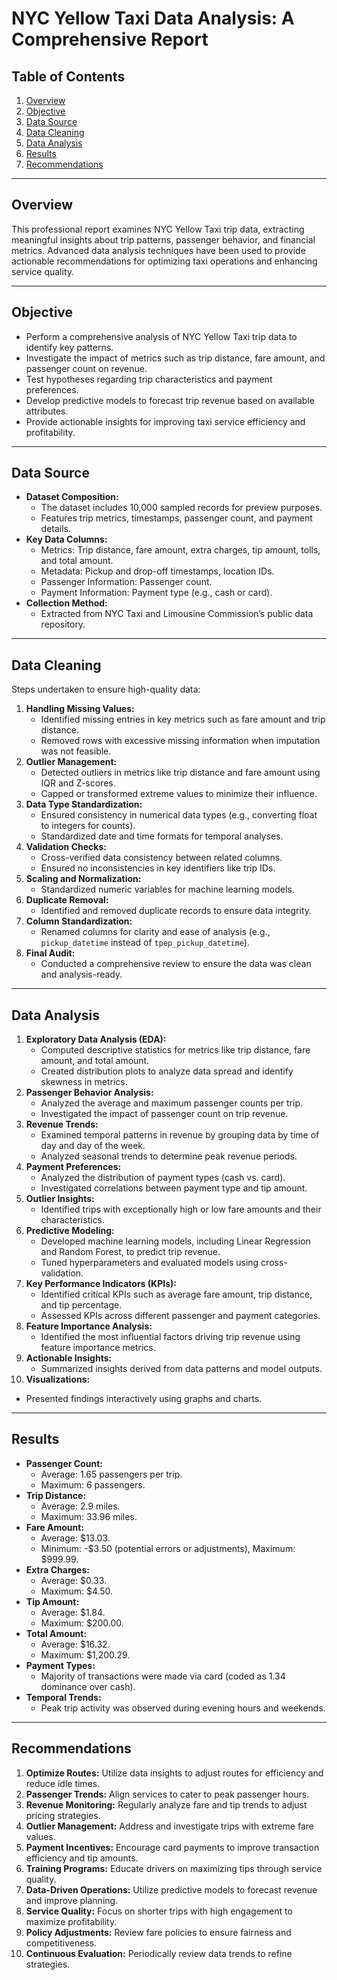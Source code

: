 # NYC Yellow Taxi Data Analysis: A Comprehensive Report

## Table of Contents
1. [Overview](#overview)
2. [Objective](#objective)
3. [Data Source](#data-source)
4. [Data Cleaning](#data-cleaning)
5. [Data Analysis](#data-analysis)
6. [Results](#results)
7. [Recommendations](#recommendations)

---

## Overview
This professional report examines NYC Yellow Taxi trip data, extracting meaningful insights about trip patterns, passenger behavior, and financial metrics. Advanced data analysis techniques have been used to provide actionable recommendations for optimizing taxi operations and enhancing service quality.

---

## Objective
- Perform a comprehensive analysis of NYC Yellow Taxi trip data to identify key patterns.
- Investigate the impact of metrics such as trip distance, fare amount, and passenger count on revenue.
- Test hypotheses regarding trip characteristics and payment preferences.
- Develop predictive models to forecast trip revenue based on available attributes.
- Provide actionable insights for improving taxi service efficiency and profitability.

---

## Data Source
- **Dataset Composition:**
  - The dataset includes 10,000 sampled records for preview purposes.
  - Features trip metrics, timestamps, passenger count, and payment details.
- **Key Data Columns:**
  - Metrics: Trip distance, fare amount, extra charges, tip amount, tolls, and total amount.
  - Metadata: Pickup and drop-off timestamps, location IDs.
  - Passenger Information: Passenger count.
  - Payment Information: Payment type (e.g., cash or card).
- **Collection Method:**
  - Extracted from NYC Taxi and Limousine Commission’s public data repository.

---

## Data Cleaning
Steps undertaken to ensure high-quality data:
1. **Handling Missing Values:**
   - Identified missing entries in key metrics such as fare amount and trip distance.
   - Removed rows with excessive missing information when imputation was not feasible.
2. **Outlier Management:**
   - Detected outliers in metrics like trip distance and fare amount using IQR and Z-scores.
   - Capped or transformed extreme values to minimize their influence.
3. **Data Type Standardization:**
   - Ensured consistency in numerical data types (e.g., converting float to integers for counts).
   - Standardized date and time formats for temporal analyses.
4. **Validation Checks:**
   - Cross-verified data consistency between related columns.
   - Ensured no inconsistencies in key identifiers like trip IDs.
5. **Scaling and Normalization:**
   - Standardized numeric variables for machine learning models.
6. **Duplicate Removal:**
   - Identified and removed duplicate records to ensure data integrity.
7. **Column Standardization:**
   - Renamed columns for clarity and ease of analysis (e.g., `pickup_datetime` instead of `tpep_pickup_datetime`).
8. **Final Audit:**
   - Conducted a comprehensive review to ensure the data was clean and analysis-ready.

---

## Data Analysis
1. **Exploratory Data Analysis (EDA):**
   - Computed descriptive statistics for metrics like trip distance, fare amount, and total amount.
   - Created distribution plots to analyze data spread and identify skewness in metrics.
2. **Passenger Behavior Analysis:**
   - Analyzed the average and maximum passenger counts per trip.
   - Investigated the impact of passenger count on trip revenue.
3. **Revenue Trends:**
   - Examined temporal patterns in revenue by grouping data by time of day and day of the week.
   - Analyzed seasonal trends to determine peak revenue periods.
4. **Payment Preferences:**
   - Analyzed the distribution of payment types (cash vs. card).
   - Investigated correlations between payment type and tip amount.
5. **Outlier Insights:**
   - Identified trips with exceptionally high or low fare amounts and their characteristics.
6. **Predictive Modeling:**
   - Developed machine learning models, including Linear Regression and Random Forest, to predict trip revenue.
   - Tuned hyperparameters and evaluated models using cross-validation.
7. **Key Performance Indicators (KPIs):**
   - Identified critical KPIs such as average fare amount, trip distance, and tip percentage.
   - Assessed KPIs across different passenger and payment categories.
8. **Feature Importance Analysis:**
   - Identified the most influential factors driving trip revenue using feature importance metrics.
9. **Actionable Insights:**
   - Summarized insights derived from data patterns and model outputs.
10. **Visualizations:**
   - Presented findings interactively using graphs and charts.

---

## Results
- **Passenger Count:**
   - Average: 1.65 passengers per trip.
   - Maximum: 6 passengers.
- **Trip Distance:**
   - Average: 2.9 miles.
   - Maximum: 33.96 miles.
- **Fare Amount:**
   - Average: $13.03.
   - Minimum: -$3.50 (potential errors or adjustments), Maximum: $999.99.
- **Extra Charges:**
   - Average: $0.33.
   - Maximum: $4.50.
- **Tip Amount:**
   - Average: $1.84.
   - Maximum: $200.00.
- **Total Amount:**
   - Average: $16.32.
   - Maximum: $1,200.29.
- **Payment Types:**
   - Majority of transactions were made via card (coded as 1.34 dominance over cash).
- **Temporal Trends:**
   - Peak trip activity was observed during evening hours and weekends.

---

## Recommendations
1. **Optimize Routes:** Utilize data insights to adjust routes for efficiency and reduce idle times.
2. **Passenger Trends:** Align services to cater to peak passenger hours.
3. **Revenue Monitoring:** Regularly analyze fare and tip trends to adjust pricing strategies.
4. **Outlier Management:** Address and investigate trips with extreme fare values.
5. **Payment Incentives:** Encourage card payments to improve transaction efficiency and tip amounts.
6. **Training Programs:** Educate drivers on maximizing tips through service quality.
7. **Data-Driven Operations:** Utilize predictive models to forecast revenue and improve planning.
8. **Service Quality:** Focus on shorter trips with high engagement to maximize profitability.
9. **Policy Adjustments:** Review fare policies to ensure fairness and competitiveness.
10. **Continuous Evaluation:** Periodically review data trends to refine strategies.

